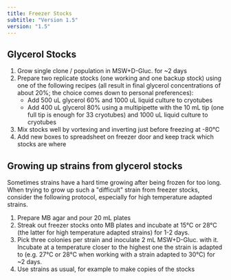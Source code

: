 ```yaml
---
title: Freezer Stocks
subtitle: "Version 1.5"
version: "1.5"
---
```


## Glycerol Stocks

1. Grow single clone / population in MSW+D-Gluc. for ~2 days
2. Prepare two replicate stocks (one working and one backup stock) using one of the following recipes (all result in final glycerol concentrations of about 20%; the choice comes down to personal preferences):
   - Add 500 uL glycerol 60% and 1000 uL liquid culture to cryotubes
   - Add 400 uL glycerol 80% using a multipipette with the 10 mL tip (one full tip is enough for 33 cryotubes) and 1000 uL liquid culture to cryotubes
3. Mix stocks well by vortexing and inverting just before freezing at -80°C
4. Add new boxes to spreadsheet on freezer door and keep track which stocks are where

## Growing up strains from glycerol stocks

Sometimes strains have a hard time growing after being frozen for too long. When trying to grow up such a "difficult" strain from freezer stocks, consider the following protocol, especially for high temperature adapted strains.

1. Prepare MB agar and pour 20 mL plates
2. Streak out freezer stocks onto MB plates and incubate at 15°C or 28°C (the latter for high temperature adapted strains) for 1-2 days.
3. Pick three colonies per strain and inoculate 2 mL MSW+D-Gluc. with it. Incubate at a temperature closer to the highest one the strain is adapted to (e.g. 27°C or 28°C when working with a strain adapted to 30°C) for ~2 days.
4. Use strains as usual, for example to make copies of the stocks

